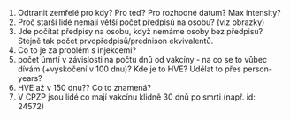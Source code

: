 1. Odtranit zemřelé pro kdy? Pro teď? Pro rozhodné datum? Max intensity?
2. Proč starší lidé nemají větší počet předpisů na osobu? (viz obrazky)
3. Jde počítat předpisy na osobu, když nemáme osoby bez předpisu? Stejně tak počet prvopředpisů/prednison ekvivalentů.
4. Co to je za problém s injekcemi?
5. počet úmrtí v závislosti na počtu dnů od vakcíny - na co se to vůbec dívám (+vyskočení v 100 dnu)? Kde je to HVE? Udělat to přes person-years?
6. HVE až v 150 dnu?? Co to znamená?
7. V CPZP jsou lidé co mají vakcínu klidně 30 dnů po smrti (např. id: 24572)